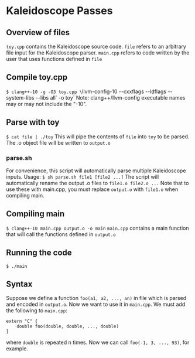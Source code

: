 # Kaleidoscope Passes

## Overview of files
`toy.cpp` contains the Kaleidoscope source code.
`file` refers to an arbitrary file input for the Kaleidoscope parser.
`main.cpp` refers to code written by the user that uses functions defined in `file`

## Compile toy.cpp
`$ clang++-10 -g -O3 toy.cpp \`llvm-config-10 --cxxflags --ldflags --system-libs --libs all\` -o toy`
Note: clang++/llvm-config executable names may or may not include the "-10".

## Parse with toy
`$ cat file | ./toy`
This will pipe the contents of `file` into `toy` to be parsed.
The .o object file will be written to `output.o`

### parse.sh
For convenience, this script will automatically parse multiple Kaleidoscope inputs.
Usage: `$ sh parse.sh file1 [file2 ...]`
The script will automatically rename the output .o files to `file1.o file2.o ...`
Note that to use these with main.cpp, you must replace `output.o` with `file1.o` when compiling main.

## Compiling main
`$ clang++-10 main.cpp output.o -o main`
`main.cpp` contains a main function that will call the functions defined in `output.o`

## Running the code
`$ ./main`

## Syntax
Suppose we define a function `foo(a1, a2, ..., an)` in file which is parsed and encoded in `output.o`.
Now we want to use it in `main.cpp`.
We must add the following to `main.cpp`:
```
extern "C" {
	double foo(double, double, ..., double)
}
```
where `double` is repeated n times.
Now we can call `foo(-1, 3, ..., 93)`, for example.
